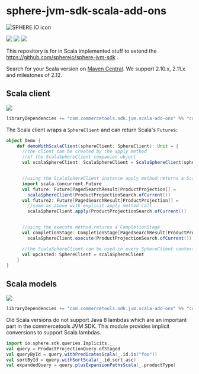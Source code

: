 sphere-jvm-sdk-scala-add-ons
============================

![SPHERE.IO icon](https://admin.sphere.io/assets/images/sphere_logo_rgb_long.png)

[![][travis img]][travis]
[![][maven img]][maven]
[![][license img]][license]

This repository is for in Scala implemented stuff to extend the https://github.com/sphereio/sphere-jvm-sdk .

Search for your Scala version on [Maven Central](http://search.maven.org/#search%7Cga%7C1%7Cg%3A%22com.commercetools.sdk.jvm.scala-add-ons%22).
We support 2.10.x, 2.11.x and milestones of 2.12.

## Scala client

[![][maven img]][maven]


```scala
libraryDependencies += "com.commercetools.sdk.jvm.scala-add-ons" %% "commercetools-scala-client" % "version"
```

The Scala client wraps a `SphereClient` and can return Scala's `Future`s:

```scala
object Demo {
    def demoWithScalaClient(sphereClient: SphereClient): Unit = {
      //the client can be created by the apply method
      //of the ScalaSphereClient companion object
      val scalaSphereClient: ScalaSphereClient = ScalaSphereClient(sphereClient)


      //using the ScalaSphereClient instance apply method returns a Scala Future
      import scala.concurrent.Future
      val future: Future[PagedSearchResult[ProductProjection]] =
        scalaSphereClient(ProductProjectionSearch.ofCurrent())
      val future2: Future[PagedSearchResult[ProductProjection]] =
        //same as above with explicit apply method call
        scalaSphereClient.apply(ProductProjectionSearch.ofCurrent())


      //using the execute method returns a CompletionStage
      val completionStage: CompletionStage[PagedSearchResult[ProductProjection]] =
        scalaSphereClient.execute(ProductProjectionSearch.ofCurrent())

      //the ScalaSphereClient can be used in every SphereClient context
      val upcasted: SphereClient = scalaSphereClient
    }
}
```

## Scala models

[![][maven img]][maven]

```scala
libraryDependencies += "com.commercetools.sdk.jvm.scala-add-ons" %% "commercetools-scala-models" % "version"
```
Old Scala versions do not support Java 8 lambdas which are an important part in the commercetools JVM SDK.
This module provides implicit conversions to support Scala lambdas.

```scala
import io.sphere.sdk.queries.Implicits._
val query = ProductProjectionQuery.ofStaged
val queryById = query.withPredicatesScala(_.id.is("foo"))
val sortById = query.withSortScala(_.id.sort.asc)
val expandedQuery = query.plusExpansionPathsScala(_.productType)
```


[travis]:https://travis-ci.org/sphereio/sphere-jvm-sdk-scala-add-ons
[travis img]:https://travis-ci.org/sphereio/sphere-jvm-sdk-scala-add-ons.svg?branch=master

[maven]:http://search.maven.org/#search|gav|1|g:"com.commercetools.sdk.jvm.scala-add-ons"%20AND%20a:"commercetools-scala-client"
[maven img]:https://maven-badges.herokuapp.com/maven-central/com.commercetools.sdk.jvm.scala-add-ons/commercetools-scala-client_2.11/badge.svg

[license]:LICENSE.md
[license img]:https://img.shields.io/badge/License-Apache%202-blue.svg

